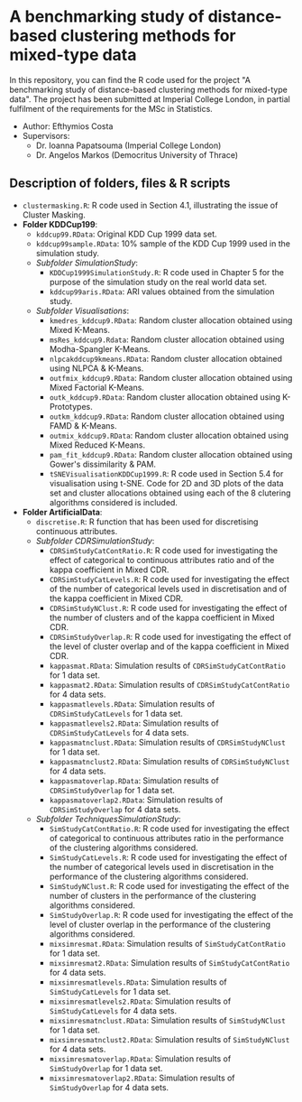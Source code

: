# A benchmarking study of distance-based clustering methods for mixed-type data

In this repository, you can find the R code used for the project "A benchmarking study of distance-based clustering methods for mixed-type data". The project has been submitted at Imperial College London, in partial fulfilment of the requirements for the MSc in Statistics.

* Author: Efthymios Costa
* Supervisors:
  * Dr. Ioanna Papatsouma (Imperial College London)
  * Dr. Angelos Markos (Democritus University of Thrace)

## Description of folders, files & R scripts

* `clustermasking.R`: R code used in Section 4.1, illustrating the issue of Cluster Masking.
* __Folder KDDCup199__:
  * `kddcup99.RData`: Original KDD Cup 1999 data set.
  * `kddcup99sample.RData`: 10% sample of the KDD Cup 1999 used in the simulation study.
  * _Subfolder SimulationStudy_:
    * `KDDCup1999SimulationStudy.R`: R code used in Chapter 5 for the purpose of the simulation study on the real world data set.
    * `kddcup99aris.RData`: ARI values obtained from the simulation study.
  * _Subfolder Visualisations_:
    * `kmedres_kddcup9.RData`: Random cluster allocation obtained using Mixed K-Means.
    * `msRes_kddcup9.Rdata`: Random cluster allocation obtained using Modha-Spangler K-Means.
    * `nlpcakddcup9kmeans.RData`: Random cluster allocation obtained using NLPCA & K-Means.
    * `outfmix_kddcup9.RData`: Random cluster allocation obtained using Mixed Factorial K-Means.
    * `outk_kddcup9.RData`: Random cluster allocation obtained using K-Prototypes.
    * `outkm_kddcup9.RData`: Random cluster allocation obtained using FAMD & K-Means.
    * `outmix_kddcup9.RData`: Random cluster allocation obtained using Mixed Reduced K-Means.
    * `pam_fit_kddcup9.RData`: Random cluster allocation obtained using Gower's dissimilarity & PAM.
    * `tSNEVisualisationKDDCup1999.R`: R code used in Section 5.4 for visualisation using t-SNE. Code for 2D and 3D plots of the data set and cluster allocations obtained using each of the 8 clutering algorithms considered is included.
* __Folder ArtificialData__:
  * `discretise.R`: R function that has been used for discretising continuous attributes.
  * _Subfolder CDRSimulationStudy_:
    * `CDRSimStudyCatContRatio.R`: R code used for investigating the effect of categorical to continuous attributes ratio and of the kappa coefficient in Mixed CDR.
    * `CDRSimStudyCatLevels.R`: R code used for investigating the effect of the number of categorical levels used in discretisation and of the kappa coefficient in Mixed CDR.
    * `CDRSimStudyNClust.R`: R code used for investigating the effect of the number of clusters and of the kappa coefficient in Mixed CDR.
    * `CDRSimStudyOverlap.R`: R code used for investigating the effect of the level of cluster overlap and of the kappa coefficient in Mixed CDR.
    * `kappasmat.RData`: Simulation results of `CDRSimStudyCatContRatio` for 1 data set.
    * `kappasmat2.RData`: Simulation results of `CDRSimStudyCatContRatio` for 4 data sets.
    * `kappasmatlevels.RData`: Simulation results of `CDRSimStudyCatLevels` for 1 data set.
    * `kappasmatlevels2.RData`: Simulation results of `CDRSimStudyCatLevels` for 4 data sets.
    * `kappasmatnclust.RData`: Simulation results of `CDRSimStudyNClust` for 1 data set.
    * `kappasmatnclust2.RData`: Simulation results of `CDRSimStudyNClust` for 4 data sets.
    * `kappasmatoverlap.RData`: Simulation results of `CDRSimStudyOverlap` for 1 data set.
    * `kappasmatoverlap2.RData`: Simulation results of `CDRSimStudyOverlap` for 4 data sets.
  * _Subfolder TechniquesSimulationStudy_:
    * `SimStudyCatContRatio.R`: R code used for investigating the effect of categorical to continuous attributes ratio in the performance of the clustering algorithms considered.
    * `SimStudyCatLevels.R`: R code used for investigating the effect of the number of categorical levels used in discretisation in the performance of the clustering algorithms considered.
    * `SimStudyNClust.R`: R code used for investigating the effect of the number of clusters in the performance of the clustering algorithms considered.
    * `SimStudyOverlap.R`: R code used for investigating the effect of the level of cluster overlap in the performance of the clustering algorithms considered.
    * `mixsimresmat.RData`: Simulation results of `SimStudyCatContRatio` for 1 data set.
    * `mixsimresmat2.RData`: Simulation results of `SimStudyCatContRatio` for 4 data sets.
    * `mixsimresmatlevels.RData`: Simulation results of `SimStudyCatLevels` for 1 data set.
    * `mixsimresmatlevels2.RData`: Simulation results of `SimStudyCatLevels` for 4 data sets.
    * `mixsimresmatnclust.RData`: Simulation results of `SimStudyNClust` for 1 data set.
    * `mixsimresmatnclust2.RData`: Simulation results of `SimStudyNClust` for 4 data sets.
    * `mixsimresmatoverlap.RData`: Simulation results of `SimStudyOverlap` for 1 data set.
    * `mixsimresmatoverlap2.RData`: Simulation results of `SimStudyOverlap` for 4 data sets.
